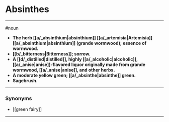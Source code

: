 # Absinthes
---
#noun
- **The herb [[a/_absinthium|absinthium]] [[a/_artemisia|Artemisia]] [[a/_absinthium|absinthium]] (grande wormwood); essence of wormwood.**
- **[[b/_bitterness|Bitterness]]; sorrow.**
- **A [[d/_distilled|distilled]], highly [[a/_alcoholic|alcoholic]], [[a/_anise|anise]]-flavored liquor originally made from grande wormwood, [[a/_anise|anise]], and other herbs.**
- **A moderate yellow green; [[a/_absinthe|absinthe]] green.**
- **Sagebrush.**
---
### Synonyms
- [[green fairy]]
---
